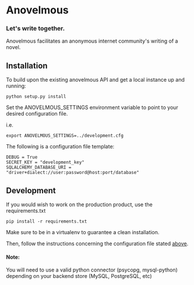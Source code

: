 # Anovelmous

### Let's write together.

Anovelmous facilitates an anonymous internet community's writing of a novel.

## Installation

To build upon the existing anovelmous API and get a local instance up and running:

    python setup.py install
    
Set the ANOVELMOUS_SETTINGS environment variable to point to your desired configuration file.

i.e.
    
    export ANOVELMOUS_SETTINGS=../development.cfg

The following is a configuration file template:

    DEBUG = True
    SECRET_KEY = "development_key"
    SQLALCHEMY_DATABASE_URI = "driver+dialect://user:password@host:port/database"
    

## Development

If you would wish to work on the production product, use the requirements.txt

    pip install -r requirements.txt
    
Make sure to be in a virtualenv to guarantee a clean installation.

Then, follow the instructions concerning the configuration file stated [above](#Installation).

#### Note:

You will need to use a valid python connector (psycopg, mysql-python) 
depending on your backend store (MySQL, PostgreSQL, etc)
